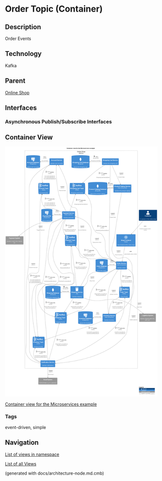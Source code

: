 # Order Topic (Container)
## Description
Order Events

## Technology
Kafka

## Parent
[Online Shop](../../../../software-development/architecture/example/microservices/online-shop.md)

## Interfaces

### Asynchronous Publish/Subscribe Interfaces

## Container View
![Container view for the Microservices example](../../../../software-development/architecture/example/microservices/container-view.png)

[Container view for the Microservices example](../../../../software-development/architecture/example/microservices/container-view.md)

### Tags
event-driven, simple


## Navigation
[List of views in namespace](./views-in-namespace.md)

[List of all Views](../../../../views.md)

(generated with docs/architecture-node.md.cmb)
